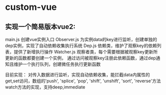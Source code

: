 <!--
 * @Author: Fangxh 1745955087@qq.com
 * @Date: 2022-11-14 09:19:23
 * @LastEditors: Fangxh 1745955087@qq.com
 * @LastEditTime: 2022-11-24 17:00:39
 * @FilePath: \youyu\custom-vue\README.md
 * @Description: 这是默认设置,请设置`customMade`, 打开koroFileHeader查看配置 进行设置: https://github.com/OBKoro1/koro1FileHeader/wiki/%E9%85%8D%E7%BD%AE
-->
# custom-vue
## 实现一个简易版本vue2:

main.js     创建vue实例入口
Observer.js 为实例data的key进行监听，创建单独的dep实例，实现了自动依赖收集执行系统
Dep.js      依赖类，维护了观察key的依赖列表，提供了新增执行操作
Watcher.js  观察者类，每个需要根据被观察key更新所更新的函数都要创建一个实例，
            通过访问被观察key注册此依赖函数，通过dep通知且维护一个执行队列，创建微任务执行更新函数

目前实现：
    对传入数据进行监听，实现自动依赖收集，能拦截data内属性的get,set访问，数组的'push', 'splice', 'pop', 'shift', 'unshift', 'sort', 'reverse'方法
    watch方法的实现，支持deep,immediate